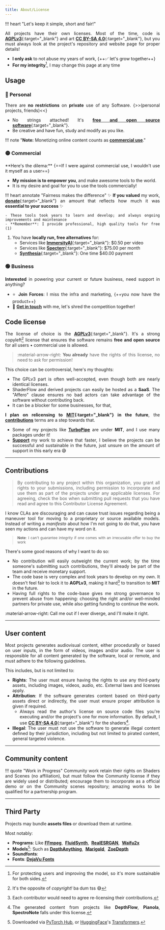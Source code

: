 ```yaml
---
title: About/License
---
```


<div markdown annotate style="text-align: justify">

!!! heart "Let's keep it simple, short and fair!"

All projects have their own licenses. Most of the time, code is [**AGPLv3**](https://www.tldrlegal.com/license/gnu-affero-general-public-license-v3-agpl-3-0){:target="_blank"} and art [**CC BY-SA 4.0**](https://creativecommons.org/licenses/by-sa/4.0/deed.en){:target="_blank"}, but you must always look at the project's repository and website page for proper details!

- **I only ask** to not abuse my years of work, {++✅ let's grow together++}
- **For my integrity**[^integrity], I may change this page at any time

[^integrity]: For protecting users and improving the model, so it's more sustainable for both sides.

## Usage

### 🔴 Personal
There are **no restrictions** on **private** use of any Software. {>>(personal projects, friends)<<}

- No strings attached! It's [**free and open source software**](https://en.wikipedia.org/wiki/Free_and_open-source_software){:target="_blank"}.
- Be creative and have fun, study and modify as you like.

!!! note "**Note:** Monetizing online content counts as [**commercial use**](#commercial-use)."

### 🟡 Commercial
<div class="annotate" markdown>
**Here's the dilema:** {==If I were against commercial use, I wouldn't use it myself as a user==}

- **My mission is to empower you**, and make awesome tools to the world.
- It is my desire and goal for you to use the tools commercially!

!!! heart annotate "Fairness makes the difference"
    ✨ **If you valued** my work, [**donate**](site:about/sponsors){:target="_blank"} an amount that reflects how much it was **essential to your success** ✨

    - These tools took years to learn and develop; and always ongoing improvements and maintenance
    - **Remember**: I provide professional, high quality tools for free (1)

1.  You have **locally run, free alternatives** for:
    - Services like [**ImmersityAI**](https://www.immersity.ai/){:target="_blank"}: $0.50 per video
    - Services like [**Specterr**](https://specterr.com/pricing/){:target="_blank"}: $75.00 per month
    - [**Synthesia**](https://synthesiagame.com/){:target="_blank"}: One time $40.00 payment


### 🟢 Business
**Interested** in powering your current or future business, need support in anything?

- ⭐️ **Join Forces**: I miss the infra and marketing, {++you now have the product++}
- 🚀 [**Get in touch**](site:about/contact) with me, let's shred the competition together!


## Code license

The license of choice is the [**AGPLv3**](https://www.tldrlegal.com/license/gnu-affero-general-public-license-v3-agpl-3-0){:target="_blank"}. It's a strong copyleft[^copyleft] license that ensures the software remains **free and open source** for all users • commercial use is allowed.

[^copyleft]: It's the opposite of _copyright!_ ba dum tss 😅

> :material-arrow-right: **You already** have the rights of this license, no need to ask for permission!

This choice can be controversial, here's my thoughts:

- The GPLv3 part is often well-accepted, even though both are nearly identical licenses.
- ShaderFlow and derived projects can easily be hosted as a **SaaS**. The "Affero" clause ensures no bad actors can take advantage of the software without contributing back.
- It can be a blocker for some businesses, for that,

**I plan on relicensing to [MIT](https://www.tldrlegal.com/license/mit-license){:target="_blank"} in the future**, the [**contributions**](#contributions) terms are a step towards that.

- Some of my projects like [**TurboPipe**](https://github.com/BrokenSource/TurboPipe) are under **MIT**, and I use many packages under it!
- [**Support**](site:/about/sponsors) my work to achieve that faster, I believe the projects can be successful and sustainable in the future, just unsure on the amount of support in this early era 😅

<hr>

## Contributions

> By contributing to any project within this organization, you grant all rights to your submissions, including permission to incorporate and use them as part of the projects under any applicable licenses. For agreeing, check the box when submitting pull requests that you have read and agree to this Contributor License Agreement.

I know CLAs are discouraging and can cause trust issues regarding being a maneuver tool for moving to a proprietary or source available models. Instead of writing a _manifesto_ about how I'm not going to do that, you have seen my actions and can have my word on it.

> <small>**Note**: I can't guarantee integrity if one comes with an irrecusable offer to buy the work</small>

There's some good reasons of why I want to do so:

- No contribution will easily outweight the current work; by the time someone's submitting such contributions, they'll already be part of the team and receive monetary support.
- The code base is very complex and took years to develop on my own. It doesn't feel fair to lock it to **AGPLv3**, making it hard[^hard] to transition to **MIT** in the future.
- Having full rights to the code-base gives me strong governance to prevent abuse from happening: choosing the right and/or well-minded partners for private use, while also getting funding to continue the work.

[^hard]: Each contributor would need to agree re-licensing their contributions.

:material-arrow-right: Call me out if I ever diverge, and I'll make it right.

<hr>

## User content

Most projects generates audiovisual content, either procedurally or based on user inputs, in the form of videos, images and/or audio. The user is responsible for all content generated by the software, local or remote, and must adhere to the following guidelines.

This includes, but is not limited to:

- **Rights**: The user must ensure having the rights to use any third-party assets, including images, videos, audio, etc. External laws and licenses apply.
- **Attribution**: If the software generates content based on third-party assets direct or indirectly, the user must ensure proper attribution is given if required.
    - Always read the author's license on source code files you're executing and/or the project's one for more information. By default, I use [**CC BY-SA 4.0**](https://creativecommons.org/licenses/by-sa/4.0/deed.en){:target="_blank"} for the shaders[^shaders].
- **Illegal**: The user must not use the software to generate illegal content defined by their jurisdiction, including but not limited to pirated content, general targeted violence.

[^shaders]: The generated content from projects like **DepthFlow**, **Pianola**, **SpectroNote** falls under this license.

<hr>

## Community content

!!! quote "Work in Progress"
    Community work retain their rights on Shaders and Scenes (no affiliation), but must follow the Community license if they are widely used or distributed; encourage them to incorporate as a official demo or on the Community scenes repository; amazing works to be qualified for a partnership program.

<hr>

## Third Party

Projects may bundle **assets files** or download them at runtime.

Most notably:

- **Programs**: Like [**FFmpeg**](https://ffmpeg.org/), &nbsp;[**FluidSynth**](https://www.fluidsynth.org/), &nbsp;[**RealESRGAN**](https://github.com/xinntao/Real-ESRGAN-ncnn-vulkan), &nbsp;[**Waifu2x**](https://github.com/nihui/waifu2x-ncnn-vulkan)
- **Models**[^1]: Such as [**DepthAnything**](https://depth-anything.github.io/), &nbsp;[**Marigold**](https://marigoldmonodepth.github.io/), &nbsp;[**ZoeDepth**](https://github.com/isl-org/ZoeDepth)
- **Soundfonts**:
- **Fonts**: [**DejaVu Fonts**](https://dejavu-fonts.github.io/)

[^1]: Downloaded via [PyTorch Hub](https://pytorch.org/hub/), or [HuggingFace](https://huggingface.co/)'s [Transformers](https://huggingface.co/docs/transformers/index).

</div>